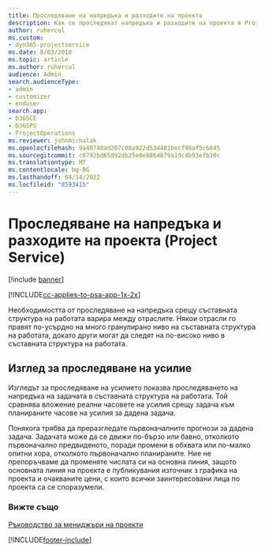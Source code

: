 ```yaml
---
title: Проследяване на напредъка и разходите на проекта
description: Как се проследяват напредъка и разходите на проекта в Project Service
author: ruhercul
ms.custom:
- dyn365-projectservice
ms.date: 8/03/2018
ms.topic: article
ms.author: ruhercul
audience: Admin
search.audienceType:
- admin
- customizer
- enduser
search.app:
- D365CE
- D365PS
- ProjectOperations
ms.reviewer: johnmichalak
ms.openlocfilehash: 9a48748ad207c08a922d534481becf98af5c6845
ms.sourcegitcommit: c0792bd65d92db25e0e8864879a19c4b93efb10c
ms.translationtype: MT
ms.contentlocale: bg-BG
ms.lasthandoff: 04/14/2022
ms.locfileid: "8593415"
---
```

# <a name="track-project-progress-and-cost-project-service"></a>Проследяване на напредъка и разходите на проекта (Project Service)

[!include [banner](../includes/psa-now-project-operations.md)]

[!INCLUDE[cc-applies-to-psa-app-1x-2x](../includes/cc-applies-to-psa-app-1x-2x.md)]

Необходимостта от проследяване на напредъка срещу съставната структура на работата варира между отраслите. Някои отрасли го правят по-усърдно на много гранулирано ниво на съставната структура на работата, докато други могат да следят на по-високо ниво в съставната структура на работата.  
  
## <a name="effort-tracking-view"></a>Изглед за проследяване на усилие  
Изгледът за проследяване на усилието показва проследяването на напредъка на задачата в съставната структура на работата. Той сравнява вложение реални часовете на усилия срещу задача към планираните часове на усилия за дадена задача.  
  
Понякога трябва да преразгледате първоначалните прогнози за дадена задача. Задачата може да се движи по-бързо или бавно, отколкото първоначално предвиденото, поради промени в обхвата или по-малко опитни хора, отколкото първоначално планираните. Ние не препоръчваме да променяте числата си на основна линия, защото основната линия на проекта е публикувания източник з графика на проекта и очакваните цени, с които всички заинтересовани лица по проекта са се споразумели.  
  
### <a name="see-also"></a>Вижте също  
 [Ръководство за мениджъри на проекти](../psa/project-manager-guide.md)


[!INCLUDE[footer-include](../includes/footer-banner.md)]
